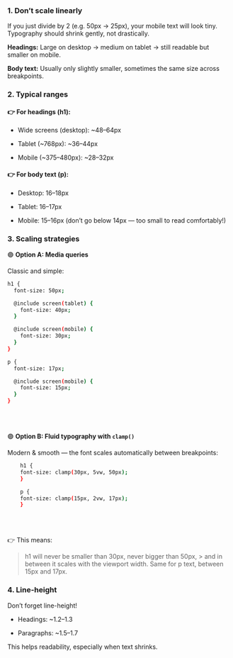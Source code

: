 ### 1. Don’t scale linearly

If you just divide by 2 (e.g. 50px → 25px), your mobile text will look tiny. Typography should shrink gently, not drastically.

**Headings:**
Large on desktop → medium on tablet → still readable but smaller on mobile.

**Body text:**
Usually only slightly smaller, sometimes the same size across breakpoints.

### 2. Typical ranges

#### 👉 For headings (h1):

- Wide screens (desktop): ~48–64px

- Tablet (~768px): ~36–44px

- Mobile (~375–480px): ~28–32px

#### 👉 For body text (p):

- Desktop: 16–18px

- Tablet: 16–17px

- Mobile: 15–16px (don’t go below 14px — too small to read comfortably!)

### 3. Scaling strategies
🟣 **Option A: Media queries**

Classic and simple:
```bash
h1 {
  font-size: 50px;

  @include screen(tablet) {
    font-size: 40px;
  }

  @include screen(mobile) {
    font-size: 30px;
  }
}

p {
  font-size: 17px;

  @include screen(mobile) {
    font-size: 15px;
  }
}
```
<br>
<br>

🟣 **Option B: Fluid typography with `clamp()`**

Modern & smooth — the font scales automatically between breakpoints:
```bash
    h1 {
    font-size: clamp(30px, 5vw, 50px);
    }

    p {
    font-size: clamp(15px, 2vw, 17px);
    }
```
<br>
<br>

👉 This means:

> h1 will never be smaller than 30px, never bigger than 50px, > and in between it scales with the viewport width. 
> Same for p text, between 15px and 17px.

### 4. Line-height

Don’t forget line-height!

- Headings: ~1.2–1.3

- Paragraphs: ~1.5–1.7

This helps readability, especially when text shrinks.